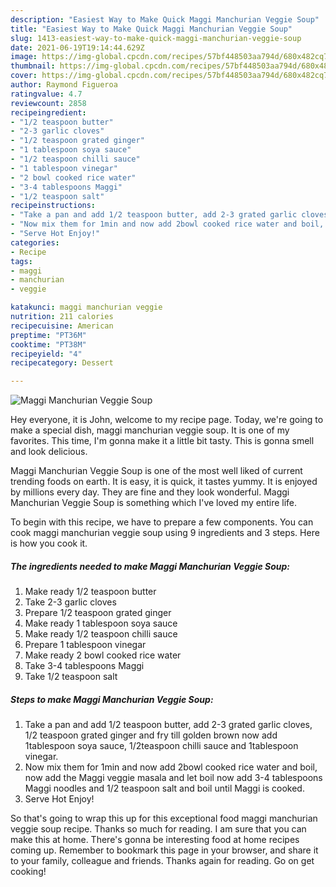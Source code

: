 ```yaml
---
description: "Easiest Way to Make Quick Maggi Manchurian Veggie Soup"
title: "Easiest Way to Make Quick Maggi Manchurian Veggie Soup"
slug: 1413-easiest-way-to-make-quick-maggi-manchurian-veggie-soup
date: 2021-06-19T19:14:44.629Z
image: https://img-global.cpcdn.com/recipes/57bf448503aa794d/680x482cq70/maggi-manchurian-veggie-soup-recipe-main-photo.jpg
thumbnail: https://img-global.cpcdn.com/recipes/57bf448503aa794d/680x482cq70/maggi-manchurian-veggie-soup-recipe-main-photo.jpg
cover: https://img-global.cpcdn.com/recipes/57bf448503aa794d/680x482cq70/maggi-manchurian-veggie-soup-recipe-main-photo.jpg
author: Raymond Figueroa
ratingvalue: 4.7
reviewcount: 2858
recipeingredient:
- "1/2 teaspoon butter"
- "2-3 garlic cloves"
- "1/2 teaspoon grated ginger"
- "1 tablespoon soya sauce"
- "1/2 teaspoon chilli sauce"
- "1 tablespoon vinegar"
- "2 bowl cooked rice water"
- "3-4 tablespoons Maggi"
- "1/2 teaspoon salt"
recipeinstructions:
- "Take a pan and add 1/2 teaspoon butter, add 2-3 grated garlic cloves, 1/2 teaspoon grated ginger and fry till golden brown now add 1tablespoon soya sauce, 1/2teaspoon chilli sauce and 1tablespoon vinegar."
- "Now mix them for 1min and now add 2bowl cooked rice water and boil, now add the Maggi veggie masala and let boil now add 3-4 tablespoons Maggi noodles and 1/2 teaspoon salt and boil until Maggi is cooked."
- "Serve Hot Enjoy!"
categories:
- Recipe
tags:
- maggi
- manchurian
- veggie

katakunci: maggi manchurian veggie 
nutrition: 211 calories
recipecuisine: American
preptime: "PT36M"
cooktime: "PT38M"
recipeyield: "4"
recipecategory: Dessert

---
```



![Maggi Manchurian Veggie Soup](https://img-global.cpcdn.com/recipes/57bf448503aa794d/680x482cq70/maggi-manchurian-veggie-soup-recipe-main-photo.jpg)

Hey everyone, it is John, welcome to my recipe page. Today, we're going to make a special dish, maggi manchurian veggie soup. It is one of my favorites. This time, I'm gonna make it a little bit tasty. This is gonna smell and look delicious.

Maggi Manchurian Veggie Soup is one of the most well liked of current trending foods on earth. It is easy, it is quick, it tastes yummy. It is enjoyed by millions every day. They are fine and they look wonderful. Maggi Manchurian Veggie Soup is something which I've loved my entire life.




To begin with this recipe, we have to prepare a few components. You can cook maggi manchurian veggie soup using 9 ingredients and 3 steps. Here is how you cook it.

<!--inarticleads1-->

##### The ingredients needed to make Maggi Manchurian Veggie Soup:

1. Make ready 1/2 teaspoon butter
1. Take 2-3 garlic cloves
1. Prepare 1/2 teaspoon grated ginger
1. Make ready 1 tablespoon soya sauce
1. Make ready 1/2 teaspoon chilli sauce
1. Prepare 1 tablespoon vinegar
1. Make ready 2 bowl cooked rice water
1. Take 3-4 tablespoons Maggi
1. Take 1/2 teaspoon salt




<!--inarticleads2-->

##### Steps to make Maggi Manchurian Veggie Soup:

1. Take a pan and add 1/2 teaspoon butter, add 2-3 grated garlic cloves, 1/2 teaspoon grated ginger and fry till golden brown now add 1tablespoon soya sauce, 1/2teaspoon chilli sauce and 1tablespoon vinegar.
1. Now mix them for 1min and now add 2bowl cooked rice water and boil, now add the Maggi veggie masala and let boil now add 3-4 tablespoons Maggi noodles and 1/2 teaspoon salt and boil until Maggi is cooked.
1. Serve Hot Enjoy!




So that's going to wrap this up for this exceptional food maggi manchurian veggie soup recipe. Thanks so much for reading. I am sure that you can make this at home. There's gonna be interesting food at home recipes coming up. Remember to bookmark this page in your browser, and share it to your family, colleague and friends. Thanks again for reading. Go on get cooking!
